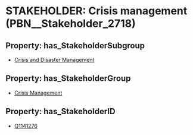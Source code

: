 # STAKEHOLDER: __Crisis management__ (PBN__Stakeholder_2718)

## Property: has_StakeholderSubgroup

* [Crisis and Disaster Management](PBN__StakeholderSubgroup_168)

## Property: has_StakeholderGroup

* [Crisis Management](PBN__StakeholderGroup_14)

## Property: has_StakeholderID

* [Q1141276](Q1141276)

